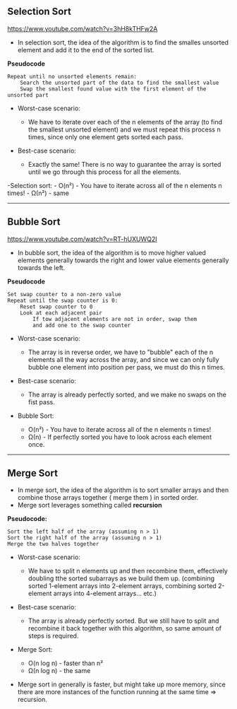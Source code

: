 ## Selection Sort
https://www.youtube.com/watch?v=3hH8kTHFw2A

- In selection sort, the idea of the algorithm is to find the smalles unsorted
element and add it to the end of the sorted list.

**Pseudocode**
```
Repeat until no unsorted elements remain:
	Search the unsorted part of the data to find the smallest value
	Swap the smallest found value with the first element of the unsorted part
```

- Worst-case scenario:
	- We have to iterate over each of the n elements of the array
	(to find the smallest unsorted element) and we must repeat this process
	n times, since only one element gets sorted each pass.

- Best-case scenario:
	- Exactly the same! There is no way to guarantee the array is sorted
	until we go through this process for all the elements.

-Selection sort:
	- O(n²) - You have to iterate across all of the n elements n times!
	- Ω(n²) - same

---

## Bubble Sort
https://www.youtube.com/watch?v=RT-hUXUWQ2I

- In bubble sort, the idea of the algorithm is to move higher valued
elements generally towards the right and lower value elements generally
towards the left.

**Pseudocode**
```
Set swap counter to a non-zero value
Repeat until the swap counter is 0:
	Reset swap counter to 0
	Look at each adjacent pair
		If tow adjacent elements are not in order, swap them
		and add one to the swap counter
```

- Worst-case scenario:
	- The array is in reverse order, we have to "bubble"
	each of the n elements all the way across the array, 
	and since we can only fully bubble one element into position
	per pass, we must do this n times.

- Best-case scenario:
	- The array is already perfectly sorted, and we make
	no swaps on the fist pass.

- Bubble Sort:
	- O(n²) - You have to iterate across all of the n elements n times!
	- Ω(n) - If perfectly sorted you have to look across each element once.

---

## Merge Sort

- In merge sort, the idea of the algorithm is to sort smaller arrays
and then combine those arrays together ( merge them ) in sorted order.
- Merge sort leverages something called **recursion**

**Pseudocode:**
```
Sort the left half of the array (assuming n > 1)
Sort the right half of the array (assuming n > 1)
Merge the two halves together
```

- Worst-case scenario:
	- We have to split n elements up and then recombine them,
	effectively doubling tthe sorted subarrays as we build them up.
	(combining sorted 1-element arrays into 2-element arrays, combining sorted 2-element arrays
	into 4-element arrays... etc.)

- Best-case scenario:
	- The array is already perfectly sorted.
	But we still have to split and recombine it back together with this algorithm, so same amount
	of steps is required.

- Merge Sort:
	- O(n log n) - faster than n²
	- Ω(n log n) - the same

- Merge sort in generally is faster, but might take up more memory, since there are more instances of the function running at the same time => recursion.